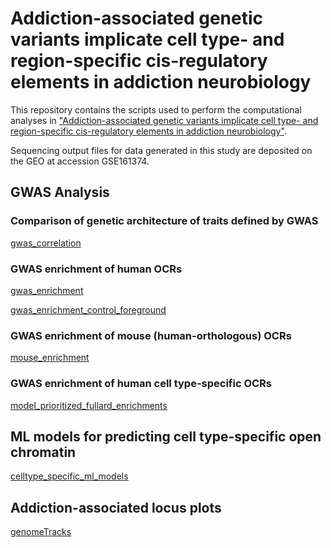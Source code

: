 # Addiction-associated genetic variants implicate cell type- and region-specific cis-regulatory elements in addiction neurobiology

This repository contains the scripts used to perform the computational analyses in ["Addiction-associated genetic variants implicate cell type- and region-specific cis-regulatory elements in addiction neurobiology"](https://www.biorxiv.org/content/10.1101/2020.09.29.318329v2). 

Sequencing output files for data generated in this study are deposited on the GEO at accession GSE161374.

## GWAS Analysis

### Comparison of genetic architecture of traits defined by GWAS 

[gwas_correlation](https://github.com/pfenninglab/addiction_gwas_enrichment/tree/master/gwas_correlation)

### GWAS enrichment of human OCRs

[gwas_enrichment](https://github.com/pfenninglab/addiction_gwas_enrichment/tree/master/gwas_enrichment)


[gwas_enrichment_control_foreground](https://github.com/pfenninglab/addiction_gwas_enrichment/tree/master/gwas_enrichment_control_foreground)

### GWAS enrichment of mouse (human-orthologous) OCRs

[mouse_enrichment](https://github.com/pfenninglab/addiction_gwas_enrichment/tree/master/mouse_enrichment) 

### GWAS enrichment of human cell type-specific OCRs

[model_prioritized_fullard_enrichments](https://github.com/pfenninglab/addiction_gwas_enrichment/tree/master/model_prioritized_fullard_enrichments)

## ML models for predicting cell type-specific open chromatin

[celltype_specific_ml_models](https://github.com/pfenninglab/addiction_gwas_enrichment/tree/master/celltype_specific_ml_models) 

## Addiction-associated locus plots

[genomeTracks](https://github.com/pfenninglab/addiction_gwas_enrichment/tree/master/genomeTracks) 


